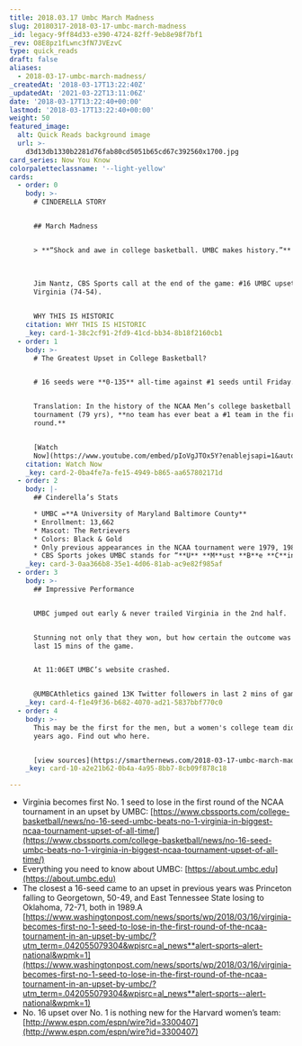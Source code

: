 ```yaml
---
title: 2018.03.17 Umbc March Madness
slug: 20180317-2018-03-17-umbc-march-madness
_id: legacy-9ff84d33-e390-4724-82ff-9eb8e98f7bf1
_rev: O8E8pz1fLwnc3fN7JVEzvC
type: quick_reads
draft: false
aliases:
  - 2018-03-17-umbc-march-madness/
_createdAt: '2018-03-17T13:22:40Z'
_updatedAt: '2021-03-22T13:11:06Z'
date: '2018-03-17T13:22:40+00:00'
lastmod: '2018-03-17T13:22:40+00:00'
weight: 50
featured_image:
  alt: Quick Reads background image
  url: >-
    d3d13db1330b2281d76fab80cd5051b65cd67c392560x1700.jpg
card_series: Now You Know
colorpaletteclassname: '--light-yellow'
cards:
  - order: 0
    body: >-
      # CINDERELLA STORY


      ## March Madness


      > **“Shock and awe in college basketball. UMBC makes history.”**  
        
        
        
      Jim Nantz, CBS Sports call at the end of the game: #16 UMBC upsets #1
      Virginia (74-54).


      WHY THIS IS HISTORIC
    citation: WHY THIS IS HISTORIC
    _key: card-1-38c2cf91-2fd9-41cd-bb34-8b18f2160cb1
  - order: 1
    body: >-
      # The Greatest Upset in College Basketball?


      # 16 seeds were **0-135** all-time against #1 seeds until Friday.


      Translation: In the history of the NCAA Men’s college basketball
      tournament (79 yrs), **no team has ever beat a #1 team in the first
      round.**


      [Watch
      Now](https://www.youtube.com/embed/pIoVgJTOx5Y?enablejsapi=1&autoplay=1&rel=0)
    citation: Watch Now
    _key: card-2-0ba4fe7a-fe15-4949-b865-aa657802171d
  - order: 2
    body: |-
      ## Cinderella’s Stats

      * UMBC =**A University of Maryland Baltimore County**
      * Enrollment: 13,662
      * Mascot: The Retrievers
      * Colors: Black & Gold
      * Only previous appearances in the NCAA tournament were 1979, 1980 & 2008
      * CBS Sports jokes UMBC stands for “**U** **M**ust **B**e **C**inderella”
    _key: card-3-0aa366b8-35e1-4d06-81ab-ac9e82f985af
  - order: 3
    body: >-
      ## Impressive Performance


      UMBC jumped out early & never trailed Virginia in the 2nd half.


      Stunning not only that they won, but how certain the outcome was for the
      last 15 mins of the game.


      At 11:06ET UMBC’s website crashed.


      @UMBCAthletics gained 13K Twitter followers in last 2 mins of game.
    _key: card-4-f1e49f36-b682-4070-ad21-5837bbf770c0
  - order: 4
    body: >-
      This may be the first for the men, but a women's college team did this 20
      years ago. Find out who here.


      [view sources](https://smarthernews.com/2018-03-17-umbc-march-madness/)
    _key: card-10-a2e21b62-0b4a-4a95-8bb7-8cb09f878c18

---
```

* Virginia becomes first No. 1 seed to lose in the first round of the NCAA tournament in an upset by UMBC: [https://www.cbssports.com/college-basketball/news/no-16-seed-umbc-beats-no-1-virginia-in-biggest-ncaa-tournament-upset-of-all-time/](https://www.cbssports.com/college-basketball/news/no-16-seed-umbc-beats-no-1-virginia-in-biggest-ncaa-tournament-upset-of-all-time/)
* Everything you need to know about UMBC: [https://about.umbc.edu](https://about.umbc.edu)
* The closest a 16-seed came to an upset in previous years was Princeton falling to Georgetown, 50-49, and East Tennessee State losing to Oklahoma, 72-71, both in 1989.A [https://www.washingtonpost.com/news/sports/wp/2018/03/16/virginia-becomes-first-no-1-seed-to-lose-in-the-first-round-of-the-ncaa-tournament-in-an-upset-by-umbc/?utm_term=.042055079304&wpisrc=al_news**alert-sports–alert-national&wpmk=1](https://www.washingtonpost.com/news/sports/wp/2018/03/16/virginia-becomes-first-no-1-seed-to-lose-in-the-first-round-of-the-ncaa-tournament-in-an-upset-by-umbc/?utm_term=.042055079304&wpisrc=al_news**alert-sports--alert-national&wpmk=1)
* No. 16 upset over No. 1 is nothing new for the Harvard women’s team: [http://www.espn.com/espn/wire?id=3300407](http://www.espn.com/espn/wire?id=3300407)